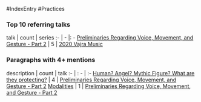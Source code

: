#IndexEntry #Practices

### Top 10 referring talks
talk | count | series
:- | - |: -
<a data-href="Preliminaries Regarding Voice, Movement, and Gesture - Part 2" href="Preliminaries+Regarding+Voice%2C+Movement%2C+and+Gesture+-+Part+2" class="internal-link" target="_blank" rel="noopener">Preliminaries Regarding Voice, Movement, and Gesture - Part 2</a> | 5 | <a data-href="2020 Vajra Music" href="2020+Vajra+Music" class="internal-link" target="_blank" rel="noopener">2020 Vajra Music</a>

### Paragraphs with 4+ mentions
description | count | talk
:- | : - | :-
<a aria-label-position="top" aria-label="Preliminaries Regarding Voice, Movement, and Gesture - Part 2 > Human Angel Mythic Figure What are they protecting" data-href="Preliminaries Regarding Voice, Movement, and Gesture - Part 2#Human Angel Mythic Figure What are they protecting" href="Preliminaries+Regarding+Voice%2C+Movement%2C+and+Gesture+-+Part+2#Human+Angel+Mythic+Figure+What+are+they+protecting" class="internal-link" target="_blank" rel="noopener">Human? Angel? Mythic Figure? What are they protecting?</a> | 4 | <a data-href="Preliminaries Regarding Voice, Movement, and Gesture - Part 2" href="Preliminaries+Regarding+Voice%2C+Movement%2C+and+Gesture+-+Part+2" class="internal-link" target="_blank" rel="noopener">Preliminaries Regarding Voice, Movement, and Gesture - Part 2</a>
<a aria-label-position="top" aria-label="Preliminaries Regarding Voice, Movement, and Gesture - Part 2 > Modalities" data-href="Preliminaries Regarding Voice, Movement, and Gesture - Part 2#Modalities" href="Preliminaries+Regarding+Voice%2C+Movement%2C+and+Gesture+-+Part+2#Modalities" class="internal-link" target="_blank" rel="noopener">Modalities</a> | 1 | <a data-href="Preliminaries Regarding Voice, Movement, and Gesture - Part 2" href="Preliminaries+Regarding+Voice%2C+Movement%2C+and+Gesture+-+Part+2" class="internal-link" target="_blank" rel="noopener">Preliminaries Regarding Voice, Movement, and Gesture - Part 2</a>

